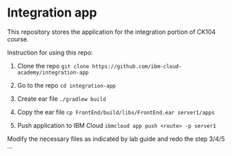 # Integration app

This repository stores the application for the integration portion of CK104 course.

Instruction for using this repo:

1. Clone the repo `git clone https://github.com/ibm-cloud-academy/integration-app`

2. Go to the repo `cd integration-app`

3. Create ear file `./gradlew build`

4. Copy the ear file `cp FrontEnd/build/libs/FrontEnd.ear server1/apps`

5. Push application to IBM Cloud `ibmcloud app push <route> -p server1`

Modify the necessary files as indicated by lab guide and redo the step 3/4/5 ...

